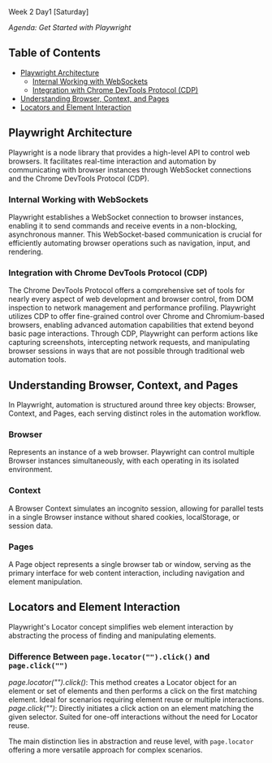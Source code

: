 Week 2 Day1 [Saturday]
 
*Agenda: Get Started with Playwright*
 
## Table of Contents

- [Playwright Architecture](#playwright-architecture)
  - [Internal Working with WebSockets](#internal-working-with-websockets)
  - [Integration with Chrome DevTools Protocol (CDP)](#integration-with-chrome-devtools-protocol-cdp)
- [Understanding Browser, Context, and Pages](#understanding-browser-context-and-pages)
- [Locators and Element Interaction](#locators-and-element-interaction)

## Playwright Architecture

Playwright is a node library that provides a high-level API to control web browsers. It facilitates real-time interaction and automation by communicating with browser instances through WebSocket connections and the Chrome DevTools Protocol (CDP).

### Internal Working with WebSockets

Playwright establishes a WebSocket connection to browser instances, enabling it to send commands and receive events in a non-blocking, asynchronous manner. This WebSocket-based communication is crucial for efficiently automating browser operations such as navigation, input, and rendering.

### Integration with Chrome DevTools Protocol (CDP)

The Chrome DevTools Protocol offers a comprehensive set of tools for nearly every aspect of web development and browser control, from DOM inspection to network management and performance profiling. Playwright utilizes CDP to offer fine-grained control over Chrome and Chromium-based browsers, enabling advanced automation capabilities that extend beyond basic page interactions. Through CDP, Playwright can perform actions like capturing screenshots, intercepting network requests, and manipulating browser sessions in ways that are not possible through traditional web automation tools.

## Understanding Browser, Context, and Pages

In Playwright, automation is structured around three key objects: Browser, Context, and Pages, each serving distinct roles in the automation workflow.

### Browser

Represents an instance of a web browser. Playwright can control multiple Browser instances simultaneously, with each operating in its isolated environment.

### Context

A Browser Context simulates an incognito session, allowing for parallel tests in a single Browser instance without shared cookies, localStorage, or session data.

### Pages

A Page object represents a single browser tab or window, serving as the primary interface for web content interaction, including navigation and element manipulation.

## Locators and Element Interaction

Playwright's Locator concept simplifies web element interaction by abstracting the process of finding and manipulating elements.

### Difference Between `page.locator("").click()` and `page.click("")`

*page.locator("").click()*: This method creates a Locator object for an element or set of elements and then performs a click on the first matching element. Ideal for scenarios requiring element reuse or multiple interactions.
*page.click("")*: Directly initiates a click action on an element matching the given selector. Suited for one-off interactions without the need for Locator reuse.

The main distinction lies in abstraction and reuse level, with `page.locator` offering a more versatile approach for complex scenarios.


